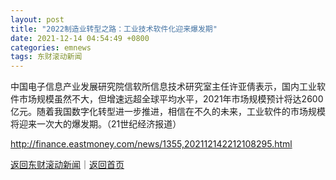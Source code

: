 ```yaml
---
layout: post
title: "2022制造业转型之路：工业技术软件化迎来爆发期"
date: 2021-12-14 04:54:49 +0800
categories: emnews
tags: 东财滚动新闻
---
```


中国电子信息产业发展研究院信软所信息技术研究室主任许亚倩表示，国内工业软件市场规模虽然不大，但增速远超全球平均水平，2021年市场规模预计将达2600亿元。随着我国数字化转型进一步推进，相信在不久的未来，工业软件的市场规模将迎来一次大的爆发期。（21世纪经济报道）

<http://finance.eastmoney.com/news/1355,202112142212108295.html>

[返回东财滚动新闻](//finews.withounder.com/emnews/)｜[返回首页](//finews.withounder.com/)